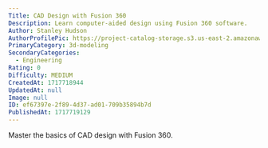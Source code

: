 ```yaml
---
Title: CAD Design with Fusion 360
Description: Learn computer-aided design using Fusion 360 software.
Author: Stanley Hudson
AuthorProfilePic: https://project-catalog-storage.s3.us-east-2.amazonaws.com/images/pfp.png
PrimaryCategory: 3d-modeling
SecondaryCategories:
  - Engineering
Rating: 0
Difficulty: MEDIUM
CreatedAt: 1717718944
UpdatedAt: null
Image: null
ID: ef67397e-2f89-4d37-ad01-709b35894b7d
PublishedAt: 1717719129
---
```


Master the basics of CAD design with Fusion 360.
